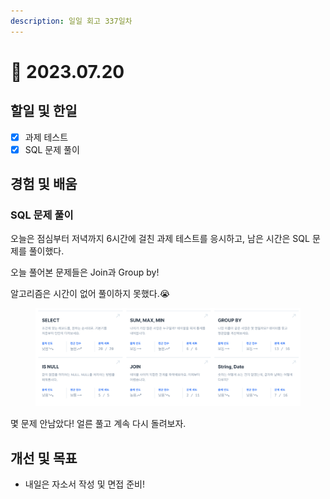```yaml
---
description: 일일 회고 337일차
---
```


# 🙁 2023.07.20

## 할일 및 한일&#x20;

* [x] 과제 테스트&#x20;
* [x] SQL 문제 풀이&#x20;

## 경험 및 배움&#x20;

### SQL 문제 풀이&#x20;

오늘은 점심부터 저녁까지 6시간에 걸친 과제 테스트를 응시하고, 남은 시간은 SQL 문제를 풀이했다.

오늘 풀어본 문제들은 Join과 Group by!

알고리즘은 시간이 없어 풀이하지 못했다.😭

<figure><img src="../.gitbook/assets/image (6).png" alt=""><figcaption></figcaption></figure>

몇 문제 안남았다! 얼른 풀고 계속 다시 돌려보자.

## 개선 및 목표&#x20;

* 내일은 자소서 작성 및 면접 준비!&#x20;
